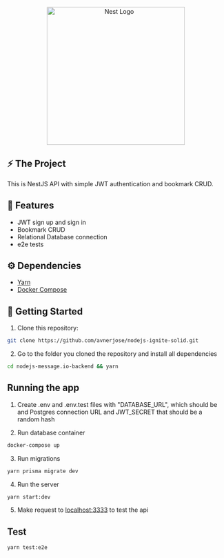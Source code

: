 <p align="center">
  <a href="http://nestjs.com/" target="blank"><img src="https://nestjs.com/img/logo_text.svg" width="320" alt="Nest Logo" /></a>
</p>

[circleci-image]: https://img.shields.io/circleci/build/github/nestjs/nest/master?token=abc123def456
[circleci-url]: https://circleci.com/gh/nestjs/nest

## ⚡️ The Project
  This is NestJS API with simple JWT authentication and bookmark CRUD.

## 🎯 Features
 - JWT sign up and sign in
 - Bookmark CRUD
 - Relational Database connection
 - e2e tests


## ⚙️ Dependencies
 - [Yarn](https://yarnpkg.com/)
 - [Docker Compose](https://docs.docker.com/compose/)

## 🚀️ Getting Started

1. Clone this repository: 

```bash
git clone https://github.com/avnerjose/nodejs-ignite-solid.git
```
2. Go to the folder you cloned the repository and install all dependencies

```bash
cd nodejs-message.io-backend && yarn
```

## Running the app

1. Create .env and .env.test files with "DATABASE_URL", which should be and Postgres connection URL and JWT_SECRET that should be a random hash
   
2. Run database container
```bash
docker-compose up
```
3. Run migrations
```bash
yarn prisma migrate dev
```
4. Run the server
```bash
yarn start:dev
```
5. Make request to [localhost:3333]('http://localhost:3333') to test the api
   

## Test

```bash
yarn test:e2e
```
